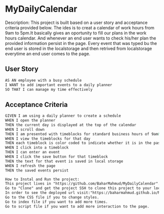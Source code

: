 # MyDailyCalendar
  Description: This project is built based on a user story and acceptance criteria provided below. The ides is to creat a calendar of work hours from 9am to 5pm.It basically gives an oportunity to fill our plans in the work hours calendar. And whenever an end user wants to check his/her plan the provided information persist in the page.
  Every event that was typed bu the end user is stored in the localstorage and then retrived from localstorage everytime an end user comes to the page.

  ## User Story

```md
AS AN employee with a busy schedule
I WANT to add important events to a daily planner
SO THAT I can manage my time effectively
```

## Acceptance Criteria

```md
GIVEN I am using a daily planner to create a schedule
WHEN I open the planner
THEN the current day is displayed at the top of the calendar
WHEN I scroll down
THEN I am presented with timeblocks for standard business hours of 9am&ndash;5pm
WHEN I view the timeblocks for that day
THEN each timeblock is color coded to indicate whether it is in the past, present, or future
WHEN I click into a timeblock
THEN I can enter an event
WHEN I click the save button for that timeblock
THEN the text for that event is saved in local storage
WHEN I refresh the page
THEN the saved events persist

How to Instal and Run the project:
This project lives in "https://github.com/BaharMahmud/MyDailyCalendar".
Go to "Clone" and get the project SSH to clone this project to your local.
In order to see the deployed url visit:"https://baharmahmud.github.io/MyDailyCalendar/".
Go to the CSS file if you to change styles.
Go to index file if you want to add more times.
Go to script file if you want to add more interaction to the page.